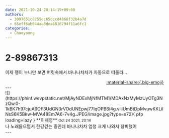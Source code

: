 ```yaml
---
date: 2021-10-24 20:14:19+09:00
authors:
  - 3097651c8255ec65dccd4868f32b4a7d
  - 65eff6ab044ae8dea6816794f11a6fc1
categories:
  - Chaeyoung
---
```


# 2-89867313

<div class="post-container" markdown="1">
<div class="content-container md-sidebar__scrollwrap" markdown="1">

이제 꽹이 누나만 보면 머릿속에서 바나나차차가 자동으로 떠올라...

</div>
</div>

<div style="text-align: right;" markdown="1">
<a href="https://weverse.io/fromis9/fanpost/2-89867313" style="text-align: right;">:material-share:{.big-emoji}</a>
</div>
---

<div class="comments-container md-sidebar__scrollwrap" markdown="1">
<div class="comment" markdown="1">
<div class='id-container' markdown="1">
![](https://phinf.wevpstatic.net/MjAyNDExMjNfMTM1/MDAxNzMyMzUyOTg3NzQw.0-1kBK7h97cjuA6OF3UdGN3rVOdUNEpwj77IqOPB6i4g.vliiUmBtDpMvuwKKLiINsS6K5Bkw-MVA48Em7A6-7v4g.JPEG/image.jpg?type=s72){ pfp loading=lazy }
**<span class="artist">이채영</span>** <small>Oct 24 2021, 20:14</small><br>
</div>
<div class='comment-body' markdown="1">
나 노래들으몀서 한강걷는 중인데 바나나차차 엄청 크게 나와서 창피했어
</div>
</div>
</div>
---
